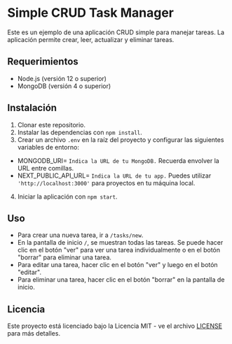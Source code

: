 # Simple CRUD Task Manager

Este es un ejemplo de una aplicación CRUD simple para manejar tareas. La aplicación permite crear, leer, actualizar y eliminar tareas.

## Requerimientos
- Node.js (versión 12 o superior)
- MongoDB (versión 4 o superior)

## Instalación
1. Clonar este repositorio.
2. Instalar las dependencias con `npm install`.
3. Crear un archivo `.env` en la raíz del proyecto y configurar las siguientes variables de entorno:

- MONGODB_URI= `Indica la URL de tu MongoDB.` Recuerda envolver la URL entre comillas.
- NEXT_PUBLIC_API_URL= `Indica la URL de tu app.` Puedes utilizar `'http://localhost:3000'` para proyectos en tu máquina local.

4. Iniciar la aplicación con `npm start`.

## Uso
- Para crear una nueva tarea, ir a `/tasks/new`.
- En la pantalla de inicio `/`, se muestran todas las tareas. Se puede hacer clic en el botón "ver" para ver una tarea individualmente o en el botón "borrar" para eliminar una tarea.
- Para editar una tarea, hacer clic en el botón "ver" y luego en el botón "editar".
- Para eliminar una tarea, hacer clic en el botón "borrar" en la pantalla de inicio.

## Licencia
Este proyecto está licenciado bajo la Licencia MIT - ve el archivo [LICENSE](LICENSE) para más detalles.
